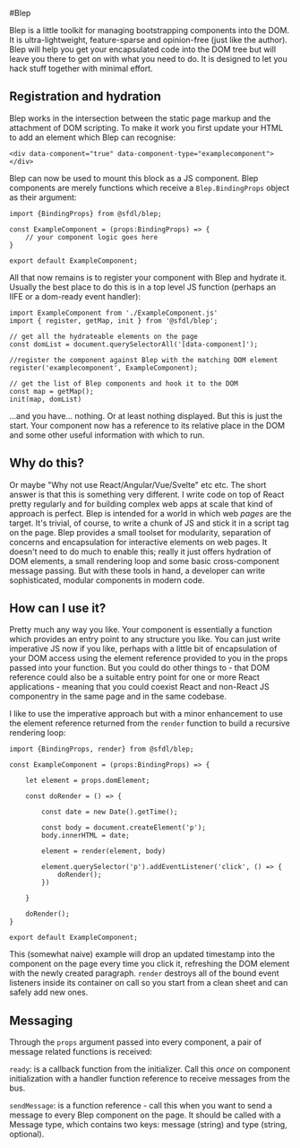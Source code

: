 #Blep

Blep is a little toolkit for managing bootstrapping components into the DOM. It is ultra-lightweight, feature-sparse and opinion-free (just like the author). Blep will help you get your encapsulated code into the DOM tree but will leave you there to get on with what you need to do. It is designed to let you hack stuff together with minimal effort.

## Registration and hydration

Blep works in the intersection between the static page markup and the attachment of DOM scripting. To make it work you first update your HTML to add an element which Blep can recognise:

`<div data-component="true" data-component-type="examplecomponent"></div>`

Blep can now be used to mount this block as a JS component. Blep components are merely functions which receive a `Blep.BindingProps` object as their argument:

```
import {BindingProps} from @sfdl/blep;

const ExampleComponent = (props:BindingProps) => {
    // your component logic goes here
}

export default ExampleComponent;

```

All that now remains is to register your component with Blep and hydrate it. Usually the best place to do this is in a top level JS function (perhaps an IIFE or a dom-ready event handler):

```
import ExampleComponent from './ExampleComponent.js'
import { register, getMap, init } from '@sfdl/blep';

// get all the hydrateable elements on the page
const domList = document.querySelectorAll('[data-component]');

//register the component against Blep with the matching DOM element
register('examplecomponent', ExampleComponent);

// get the list of Blep components and hook it to the DOM
const map = getMap();
init(map, domList)

```

...and you have... nothing. Or at least nothing displayed. But this is just the start. Your component now has a reference to its relative place in the DOM and some other useful information with which to run.

## Why do this?

Or maybe "Why not use React/Angular/Vue/Svelte" etc etc. The short answer is that this is something very different. I write code on top of React pretty regularly and for building complex web apps at scale that kind of approach is perfect. Blep is intended for a world in which web _pages_ are the target. It's trivial, of course, to write a chunk of JS and stick it in a script tag on the page. Blep provides a small toolset for modularity, separation of concerns and encapsulation for interactive elements on web pages. It doesn't need to do much to enable this; really it just offers hydration of DOM elements, a small rendering loop and some basic cross-component message passing. But with these tools in hand, a developer can write sophisticated, modular components in modern code.

## How can I use it?

Pretty much any way you like. Your component is essentially a function which provides an entry point to any structure you like. You can just write imperative JS now if you like, perhaps with a little bit of encapsulation of your DOM access using the element reference provided to you in the props passed into your function. But you could do other things to - that DOM reference could also be a suitable entry point for one or more React applications - meaning that you could coexist React and non-React JS componentry in the same page and in the same codebase.

I like to use the imperative approach but with a minor enhancement to use the element reference returned from the `render` function to build a recursive rendering loop:

```
import {BindingProps, render} from @sfdl/blep;

const ExampleComponent = (props:BindingProps) => {

    let element = props.domElement;

    const doRender = () => {

        const date = new Date().getTime();

        const body = document.createElement('p');
        body.innerHTML = date;

        element = render(element, body)

        element.querySelector('p').addEventListener('click', () => {
            doRender();
        })

    }

    doRender();
}

export default ExampleComponent;
```

This (somewhat naive) example will drop an updated timestamp into the component on the page every time you click it, refreshing the DOM element with the newly created paragraph. `render` destroys all of the bound event listeners inside its container on call so you start from a clean sheet and can safely add new ones.

## Messaging

Through the `props` argument passed into every component, a pair of message related functions is received:

`ready`: is a callback function from the initializer. Call this _once_ on component initialization with a handler function reference to receive messages from the bus.

`sendMessage`: is a function reference - call this when you want to send a message to every Blep component on the page. It should be called with a Message type, which contains two keys: message (string) and type (string, optional).
